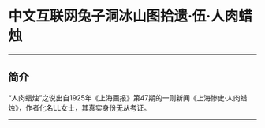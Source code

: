 # 中文互联网兔子洞冰山图拾遗·伍·人肉蜡烛

---

## 简介

“人肉蜡烛”之说出自1925年《上海画报》第47期的一则新闻《上海惨史·人肉蜡烛》，作者化名LL女士，其真实身份无从考证。

---
